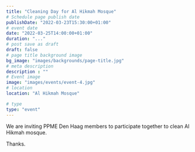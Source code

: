 ```yaml
---
title: "Cleaning Day for Al Hikmah Mosque"
# Schedule page publish date
publishDate: "2022-03-23T15:30:00+01:00"
# event date
date: "2022-03-25T14:00:00+01:00"
duration: "..."
# post save as draft
draft: false
# page title background image
bg_image: "images/backgrounds/page-title.jpg"
# meta description
description : ""
# Event image
image: "images/events/event-4.jpg"
# location
location: "Al Hikmah Mosque"

# type
type: "event"
---
```


We are inviting PPME Den Haag members to participate together to clean Al Hikmah mosque.


Thanks.

